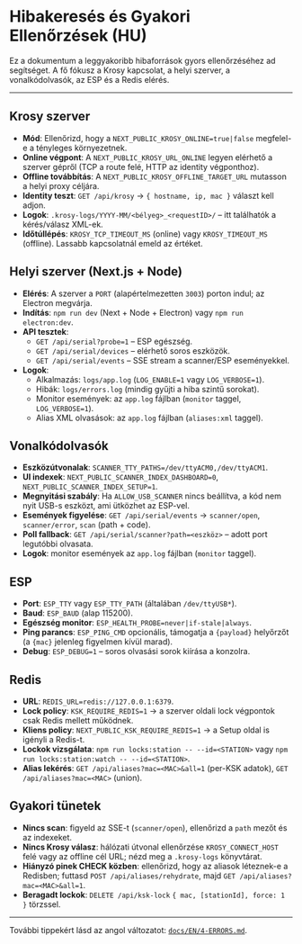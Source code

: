 # Hibakeresés és Gyakori Ellenőrzések (HU)

Ez a dokumentum a leggyakoribb hibaforrások gyors ellenőrzéséhez ad segítséget. A fő fókusz a Krosy kapcsolat, a helyi szerver, a vonalkódolvasók, az ESP és a Redis elérés.

---

## Krosy szerver
- **Mód**: Ellenőrizd, hogy a `NEXT_PUBLIC_KROSY_ONLINE=true|false` megfelel-e a tényleges környezetnek.
- **Online végpont**: A `NEXT_PUBLIC_KROSY_URL_ONLINE` legyen elérhető a szerver gépről (TCP a route felé, HTTP az identity végponthoz).
- **Offline továbbítás**: A `NEXT_PUBLIC_KROSY_OFFLINE_TARGET_URL` mutasson a helyi proxy céljára.
- **Identity teszt**: `GET /api/krosy` → `{ hostname, ip, mac }` választ kell adjon.
- **Logok**: `.krosy-logs/YYYY-MM/<bélyeg>_<requestID>/` – itt találhatók a kérés/válasz XML-ek.
- **Időtúllépés**: `KROSY_TCP_TIMEOUT_MS` (online) vagy `KROSY_TIMEOUT_MS` (offline). Lassabb kapcsolatnál emeld az értéket.

## Helyi szerver (Next.js + Node)
- **Elérés**: A szerver a `PORT` (alapértelmezetten `3003`) porton indul; az Electron megvárja.
- **Indítás**: `npm run dev` (Next + Node + Electron) vagy `npm run electron:dev`.
- **API tesztek**:
  - `GET /api/serial?probe=1` – ESP egészség.
  - `GET /api/serial/devices` – elérhető soros eszközök.
  - `GET /api/serial/events` – SSE stream a scanner/ESP eseményekkel.
- **Logok**:
  - Alkalmazás: `logs/app.log` (`LOG_ENABLE=1` vagy `LOG_VERBOSE=1`).
  - Hibák: `logs/errors.log` (mindig gyűjti a hiba szintű sorokat).
  - Monitor események: az `app.log` fájlban (`monitor` taggel, `LOG_VERBOSE=1`).
  - Alias XML olvasások: az `app.log` fájlban (`aliases:xml` taggel).

## Vonalkódolvasók
- **Eszközútvonalak**: `SCANNER_TTY_PATHS=/dev/ttyACM0,/dev/ttyACM1`.
- **UI indexek**: `NEXT_PUBLIC_SCANNER_INDEX_DASHBOARD=0`, `NEXT_PUBLIC_SCANNER_INDEX_SETUP=1`.
- **Megnyitási szabály**: Ha `ALLOW_USB_SCANNER` nincs beállítva, a kód nem nyit USB-s eszközt, ami ütközhet az ESP-vel.
- **Események figyelése**: `GET /api/serial/events` → `scanner/open`, `scanner/error`, `scan` (path + code).
- **Poll fallback**: `GET /api/serial/scanner?path=<eszköz>` – adott port legutóbbi olvasata.
- **Logok**: monitor események az `app.log` fájlban (`monitor` taggel).

## ESP
- **Port**: `ESP_TTY` vagy `ESP_TTY_PATH` (általában `/dev/ttyUSB*`).
- **Baud**: `ESP_BAUD` (alap 115200).
- **Egészség monitor**: `ESP_HEALTH_PROBE=never|if-stale|always`.
- **Ping parancs**: `ESP_PING_CMD` opcionális, támogatja a `{payload}` helyőrzőt (a `{mac}` jelenleg figyelmen kívül marad).
- **Debug**: `ESP_DEBUG=1` – soros olvasási sorok kiírása a konzolra.

## Redis
- **URL**: `REDIS_URL=redis://127.0.0.1:6379`.
- **Lock policy**: `KSK_REQUIRE_REDIS=1` → a szerver oldali lock végpontok csak Redis mellett működnek.
- **Kliens policy**: `NEXT_PUBLIC_KSK_REQUIRE_REDIS=1` → a Setup oldal is igényli a Redis-t.
- **Lockok vizsgálata**: `npm run locks:station -- --id=<STATION>` vagy `npm run locks:station:watch -- --id=<STATION>`.
- **Alias lekérés**: `GET /api/aliases?mac=<MAC>&all=1` (per-KSK adatok), `GET /api/aliases?mac=<MAC>` (union).

## Gyakori tünetek
- **Nincs scan**: figyeld az SSE-t (`scanner/open`), ellenőrizd a `path` mezőt és az indexeket.
- **Nincs Krosy válasz**: hálózati útvonal ellenőrzése `KROSY_CONNECT_HOST` felé vagy az offline cél URL; nézd meg a `.krosy-logs` könyvtárat.
- **Hiányzó pinek CHECK közben**: ellenőrizd, hogy az aliasok léteznek-e a Redisben; futtasd `POST /api/aliases/rehydrate`, majd `GET /api/aliases?mac=<MAC>&all=1`.
- **Beragadt lockok**: `DELETE /api/ksk-lock` `{ mac, [stationId], force: 1 }` törzssel.

---

További tippekért lásd az angol változatot: [`docs/EN/4-ERRORS.md`](../EN/4-ERRORS.md).
